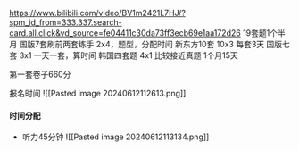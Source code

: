 https://www.bilibili.com/video/BV1m2421L7HJ/?spm_id_from=333.337.search-card.all.click&vd_source=fe04411c30da73ff3ecb69e1aa172d26
19套题1个半月
国版7套刷前两套练手 2x4，题型，分配时间
新东方10套 10x3 每套3天
国版七套 3x1 一天一套，算时间
韩国四套题 4x1 比较接近真题
1个月15天

第一套卷子660分

报名时间
![[Pasted image 20240612112613.png]]
#### 时间分配
+ 听力45分钟
![[Pasted image 20240612113134.png]]
